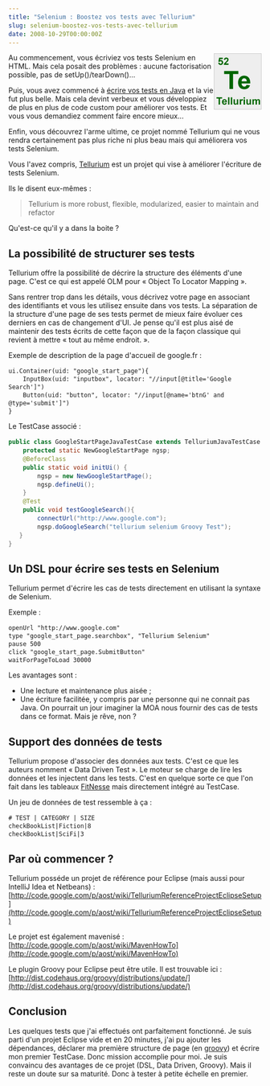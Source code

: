 ```yaml
---
title: "Selenium : Boostez vos tests avec Tellurium"
slug: selenium-boostez-vos-tests-avec-tellurium
date: 2008-10-29T00:00:00Z
---
```


<img src="/assets/images/posts/2008/10/tellurium.png" style="float:right"/>

Au commencement, vous écriviez vos tests Selenium en HTML. Mais cela posait des problèmes : aucune factorisation possible, pas de setUp()/tearDown()...

Puis, vous avez commencé à [écrire vos tests en Java](http://www.tomsquest.com/blog/2008/09/selenium-en-java-demarrage-rapide/) et la vie fut plus belle. Mais cela devint verbeux et vous développiez de plus en plus de code custom pour améliorer vos tests. Et vous vous demandiez comment faire encore mieux...

Enfin, vous découvrez l'arme ultime, ce projet nommé Tellurium qui ne vous rendra certainement pas plus riche ni plus beau mais qui améliorera vos tests Selenium.

Vous l'avez compris, [Tellurium](http://code.google.com/p/aost) est un projet qui vise à améliorer l'écriture de tests Selenium.

Ils le disent eux-mêmes :

> Tellurium is more robust, flexible, modularized, easier to maintain and refactor

Qu'est-ce qu'il y a dans la boite ?

## La possibilité de structurer ses tests

Tellurium offre la possibilité de décrire la structure des éléments d'une page. C'est ce qui est appelé OLM pour « Object To Locator Mapping ».

Sans rentrer trop dans les détails, vous décrivez votre page en associant des identifiants et vous les utilisez ensuite dans vos tests. La séparation de la structure d'une page de ses tests permet de mieux faire évoluer ces derniers en cas de changement d'UI. Je pense qu'il est plus aisé de maintenir des tests écrits de cette façon que de la façon classique qui revient à mettre « tout au même endroit. ».

Exemple de description de la page d'accueil de google.fr :

```
ui.Container(uid: "google_start_page"){
    InputBox(uid: "inputbox", locator: "//input[@title='Google Search']")
    Button(uid: "button", locator: "//input[@name='btnG' and @type='submit']")
}
```

Le TestCase associé :

```java
public class GoogleStartPageJavaTestCase extends TelluriumJavaTestCase {
    protected static NewGoogleStartPage ngsp;
    @BeforeClass
    public static void initUi() {
        ngsp = new NewGoogleStartPage();
        ngsp.defineUi();
    }
    @Test
    public void testGoogleSearch(){
        connectUrl("http://www.google.com");
        ngsp.doGoogleSearch("tellurium selenium Groovy Test");
   }
}
```

## Un DSL pour écrire ses tests en Selenium

Tellurium permet d'écrire les cas de tests directement en utilisant la syntaxe de Selenium.

Exemple :

```
openUrl "http://www.google.com"
type "google_start_page.searchbox", "Tellurium Selenium"
pause 500
click "google_start_page.SubmitButton"
waitForPageToLoad 30000
```

Les avantages sont :

- Une lecture et maintenance plus aisée ;
- Une écriture facilitée, y compris par une personne qui ne connait pas Java. On pourrait un jour imaginer la MOA nous fournir des cas de tests dans ce format. Mais je rêve, non ?

## Support des données de tests

Tellurium propose d'associer des données aux tests. C'est ce que les auteurs nomment « Data Driven Test ». Le moteur se charge de lire les données et les injectent dans les tests. C'est en quelque sorte ce que l'on fait dans les tableaux [FitNesse](http://fitnesse.org/) mais directement intégré au TestCase.

Un jeu de données de test ressemble à ça :

```
# TEST | CATEGORY | SIZE
checkBookList|Fiction|8
checkBookList|SciFi|3
```

## Par où commencer ?

Tellurium posséde un projet de référence pour Eclipse (mais aussi pour IntelliJ Idea et Netbeans) : [http://code.google.com/p/aost/wiki/TelluriumReferenceProjectEclipseSetup](http://code.google.com/p/aost/wiki/TelluriumReferenceProjectEclipseSetup)

Le projet est également mavenisé : [http://code.google.com/p/aost/wiki/MavenHowTo](http://code.google.com/p/aost/wiki/MavenHowTo)

Le plugin Groovy pour Eclipse peut être utile. Il est trouvable ici : [http://dist.codehaus.org/groovy/distributions/update/](http://dist.codehaus.org/groovy/distributions/update/)

## Conclusion

Les quelques tests que j'ai effectués ont parfaitement fonctionné. Je suis parti d'un projet Eclipse vide et en 20 minutes, j'ai pu ajouter les dépendances, déclarer ma première structure de page (en [groovy](http://groovy.codehaus.org/)) et écrire mon premier TestCase. Donc mission accomplie pour moi. Je suis convaincu des avantages de ce projet (DSL, Data Driven, Groovy). Mais il reste un doute sur sa maturité. Donc à tester à petite échelle en premier.
